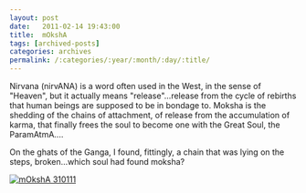 ```yaml
---
layout: post
date:	2011-02-14 19:43:00
title:  mOkshA
tags: [archived-posts]
categories: archives
permalink: /:categories/:year/:month/:day/:title/
---
```

Nirvana (nirvANA) is a word often used in the West, in the sense of "Heaven", but it actually means "release"...release from the cycle of rebirths that human beings are supposed to be in bondage to. Moksha is the shedding of the chains of attachment, of release from the accumulation of karma, that finally frees the soul to become one with the Great Soul, the ParamAtmA....

On the ghats of the Ganga, I found, fittingly, a chain that was lying on the steps, broken...which soul had found moksha?

<a href="http://s1142.photobucket.com/albums/n602/Deepapctrsglr/?action=view&amp;current=IMG_2914.jpg" target="_blank"><img src="http://i1142.photobucket.com/albums/n602/Deepapctrsglr/IMG_2914.jpg" border="0" alt="mOkshA 310111"></a>
